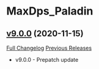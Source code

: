 # MaxDps_Paladin

## [v9.0.0](https://github.com/kaminaris/MaxDps-Paladin/tree/v9.0.0) (2020-11-15)
[Full Changelog](https://github.com/kaminaris/MaxDps-Paladin/compare/v8.3.0...v9.0.0) [Previous Releases](https://github.com/kaminaris/MaxDps-Paladin/releases)

- v9.0.0 - Prepatch update  
